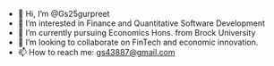 - 👋 Hi, I’m @Gs25gurpreet
- 👀 I’m interested in Finance and Quantitative Software Development
- 🌱 I’m currently pursuing Economics Hons. from Brock University
- 💞️ I’m looking to collaborate on FinTech and economic innovation.
- 📫 How to reach me: gs43887@gmail.com
<!---
Gs25gurpreet/Gs25gurpreet is a ✨ special ✨ repository because its `README.md` (this file) appears on your GitHub profile.
You can click the Preview link to take a look at your changes.
--->
